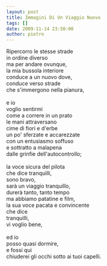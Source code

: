 ```yaml
---
layout: post
title: Immagini Di Un Viaggio Nuovo
tags: []
date: 2009-11-14 23:50:00
author: pietro
---
```

Ripercorro le stesse strade<br/>in ordine diverso<br/>ma per andare ovunque,<br/>la mia bussola interiore<br/>conduce a un nuovo dove,<br/>conduce verso strade<br/>che s'immergono nella pianura,<br/><br/>e io<br/>voglio sentirmi<br/>come a correre in un prato<br/>le mani attraversano<br/>cime di fiori e d'erbe<br/>un po' sferzate e accarezzate<br/>con un entusiasmo soffuso<br/>e sottratto a malapena<br/>dalle grinfie dell'autocontrollo;<br/><br/>la voce sicura del pilota<br/>che dice tranquilli,<br/>sono bravo,<br/>sarà un viaggio tranquillo,<br/>durerà tanto, tanto tempo<br/>ma abbiamo patatine e film,<br/>la sua voce pacata e convincente<br/>che dice<br/>tranquilli,<br/>vi voglio bene,<br/><br/>ed io<br/>posso quasi dormire,<br/>e fossi qui<br/>chiuderei gli occhi sotto ai tuoi capelli.
